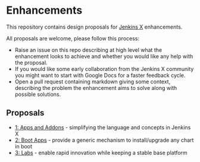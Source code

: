 # Enhancements

This repository contains design proposals for [Jenkins X](https://jenkins-x.io/) enhancements.

All proposals are welcome, please follow this process:

- Raise an issue on this repo describing at high level what the enhancement looks to achieve and whether you would like any help with the proposal.
- If you would like some early collaboration from the Jenkins X community you might want to start with Google Docs for a faster feedback cycle.
- Open a pull request containing markdown giving some context, describing the problem the enhancement aims to solve along with possible solutions.

## Proposals

* [1: Apps and Addons](proposals/1/README.md) - simplifying the language and concepts in Jenkins X
* [2: Boot Apps](proposals/2/README.md) - provide a generic mechanism to install/upgrade any chart in boot
* [3: Labs](proposals/labs/README.md) - enable rapid innovation while keeping a stable base platform